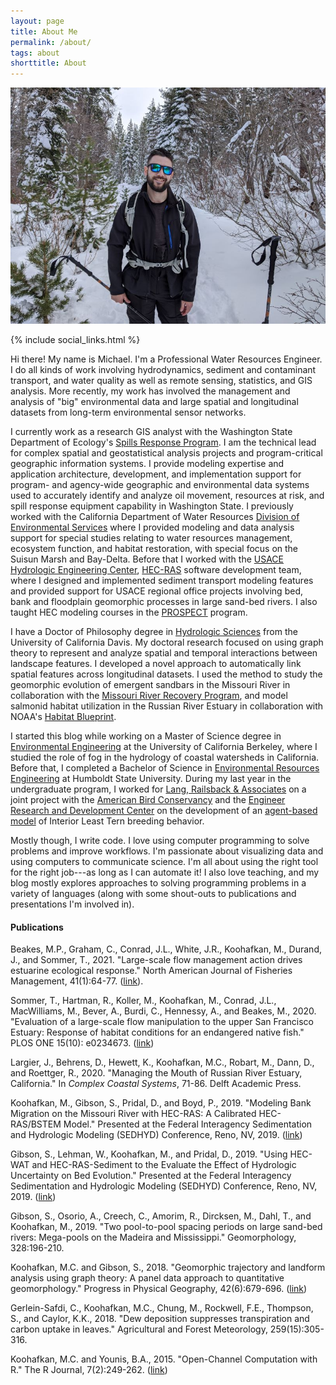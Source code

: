 ```yaml
---
layout: page
title: About Me
permalink: /about/
tags: about
shorttitle: About
---
```


![Michael Koohafkan](/images/mk5.jpg)
<div class="clearfix"></div>
{% include social_links.html %}

Hi there! My name is Michael. I'm a Professional Water Resources
Engineer. I do all kinds of work involving hydrodynamics, sediment
and contaminant transport, and water quality as well as remote sensing, 
statistics, and GIS analysis. More recently, my work has involved 
the management and analysis of "big" environmental data and
large spatial and longitudinal datasets from long-term environmental 
sensor networks.

I currently work as a research GIS analyst with the
Washington State Department of Ecology's
[Spills Response Program](https://ecology.wa.gov/About-us/Get-to-know-us/Our-Programs/Spills-Prevention-Preparedness-Response).
I am the technical lead for complex spatial and geostatistical 
analysis projects and program-critical geographic information 
systems. I provide modeling expertise and application 
architecture, development, and implementation support for program- 
and agency-wide geographic and environmental data systems used to 
accurately identify and analyze oil movement, resources at risk, 
and spill response equipment capability in Washington State.
I previously worked  with the 
California Department of Water Resources
[Division of Environmental Services](https://water.ca.gov/Programs/Environmental-Services/)
where I provided modeling and data 
analysis support for special studies relating to
water resources management, ecosystem function, and habitat 
restoration, with special focus on the Suisun Marsh and Bay-Delta.
Before that I worked with the 
[USACE Hydrologic Engineering Center](https://www.hec.usace.army.mil), 
[HEC-RAS](https://www.hec.usace.army.mil/software/hec-ras) 
software development team, where I designed and implemented sediment 
transport modeling features and provided
support for USACE regional office projects involving bed, bank 
and floodplain geomorphic processes in large sand-bed rivers. I also
taught HEC modeling courses in the
[PROSPECT](https://ulc.usace.army.mil/)
program. 

I have a Doctor of Philosophy degree in
[Hydrologic Sciences](http://hsgg.ucdavis.edu)
from the University of California Davis.
My doctoral research focused on using graph theory to represent 
and analyze spatial and temporal interactions between landscape
features. I developed a novel approach to automatically link
spatial features across longitudinal datasets. I used the method to
study the geomorphic evolution of emergent sandbars in the 
Missouri River in collaboration with the 
[Missouri River Recovery Program](https://www.nwo.usace.army.mil/mrrp/efforts-actions/esh), 
and model salmonid habitat utilization in the Russian River Estuary
in collaboration with NOAA's 
[Habitat Blueprint](https://www.habitatblueprint.noaa.gov/habitat-focus-areas/russian-river-california/).

I started this blog while working on a Master of Science degree in 
[Environmental Engineering](http://efmh.berkeley.edu) 
at the University of California Berkeley, where I studied the role of
fog in the hydrology of coastal watersheds in California. Before that,
I completed a Bachelor of Science in
[Environmental Resources Engineering](https://engineering.humboldt.edu)
at Humboldt State University. During my last year in the undergraduate
program, I worked for
[Lang, Railsback & Associates](https://langrailsback.com)
on a joint project with the
[American Bird Conservancy](https://abcbirds.org)
and the 
[Engineer Research and Development Center](https://www.erdc.usace.army.mil)
on the development of an 
[agent-based model](https://erdc-library.erdc.dren.mil/xmlui/handle/11681/2905) 
of Interior Least Tern breeding behavior. 

Mostly though, I write code. I love using computer programming to 
solve problems and improve workflows. I'm passionate about 
visualizing data and using computers to communicate science. 
I'm all about using the right tool for the right job---as long as I
can automate it! I also love teaching, and 
my blog mostly explores approaches to solving programming 
problems in a variety of languages (along with some shout-outs
to publications and presentations I'm involved in).

#### Publications

Beakes, M.P., Graham, C., Conrad, J.L., White, J.R., Koohafkan, M., Durand, J., and Sommer, T., 2021. "Large-scale flow management action drives estuarine ecological response." North American Journal of Fisheries Management, 41(1):64-77. ([link](https://doi.org/10.1002/nafm.10529)).

Sommer, T., Hartman, R., Koller, M., Koohafkan, M., Conrad, J.L., MacWilliams, M., Bever, A., Burdi, C., Hennessy, A., and Beakes, M., 2020. "Evaluation of a large-scale flow manipulation to the upper San Francisco Estuary: Response of habitat conditions for an endangered native fish." PLOS ONE 15(10): e0234673. ([link](https://doi.org/10.1371/journal.pone.0234673))

Largier, J., Behrens, D., Hewett, K., Koohafkan, M.C., Robart, M., Dann, D., and Roettger, R., 2020. "Managing the Mouth of Russian River Estuary, California." In *Complex Coastal Systems*, 71-86. Delft Academic Press.

Koohafkan, M., Gibson, S., Pridal, D., and Boyd, P., 2019. "Modeling Bank Migration on the Missouri River with HEC-RAS: A Calibrated HEC-RAS/BSTEM Model." Presented at the Federal Interagency Sedimentation and Hydrologic Modeling (SEDHYD) Conference, Reno, NV, 2019. ([link](/docs/2019-sedwat-232.pdf))

Gibson, S., Lehman, W., Koohafkan, M., and Pridal, D., 2019. "Using HEC-WAT and HEC-RAS-Sediment to the Evaluate the Effect of Hydrologic Uncertainty on Bed Evolution." Presented at the Federal Interagency Sedimentation and Hydrologic Modeling (SEDHYD) Conference, Reno, NV, 2019. ([link](/docs/2019-sedwat-237.pdf))

Gibson, S., Osorio, A., Creech, C., Amorim, R., Dircksen, M., Dahl, T., and Koohafkan, M., 2019. "Two pool-to-pool spacing periods on large sand-bed rivers: Mega-pools on the Madeira and Mississippi." Geomorphology, 328:196-210.

Koohafkan, M.C. and Gibson, S., 2018. "Geomorphic trajectory and landform analysis using graph theory: A panel data approach to quantitative geomorphology." Progress in Physical Geography, 42(6):679-696. ([link](/docs/2018-koohafkan-gibson-ppg-accepted.pdf))

Gerlein-Safdi, C., Koohafkan, M.C., Chung, M., Rockwell, F.E., Thompson, S., and Caylor, K.K., 2018. "Dew deposition suppresses transpiration and carbon uptake in leaves." Agricultural and Forest Meteorology, 259(15):305-316.

Koohafkan, M.C. and Younis, B.A., 2015. "Open-Channel Computation with R." The R Journal, 7(2):249-262. ([link](https://journal.r-project.org/archive/2015-2/koohafkan-younis.pdf))

<!--
Lott, C.A., Railsback, S.F., Sheppard, C.F., and Koohafkan, M.C., 2013. "Developing and Testing TernCOLONY 1.0: An Individual-based Model of Least Tern Reproduction." ERDC/EL CR-13-2, U.S. Army Engineer Research and Development Center, Vicksburg, MS. Dated June 2013, 192 pp.

Koohafkan, M.C., Thompson, S.E., Leonardson, R., and Dufour, A., 2013. "Broad-spectrum monitoring strategies for predicting occult precipitation contribution to water balance in a coastal watershed in California: Ground-truthing, areal monitoring and isotopic analysis of fog in the San Francisco Bay region." Abstract A41E-0102 presented at 2013 Fall Meeting, AGU, San Francisco, Calif., 9-13 Dec.

Koohafkan, M.C., Thompson, S.E., and Hamilton, M.P., 2012. "Predicting Potential Evaporation in Topographically Complex Terrain." Abstract H43C-1347 presented at 2012 Fall Meeting, AGU, San Francisco, Calif., 3-7 Dec.
-->
